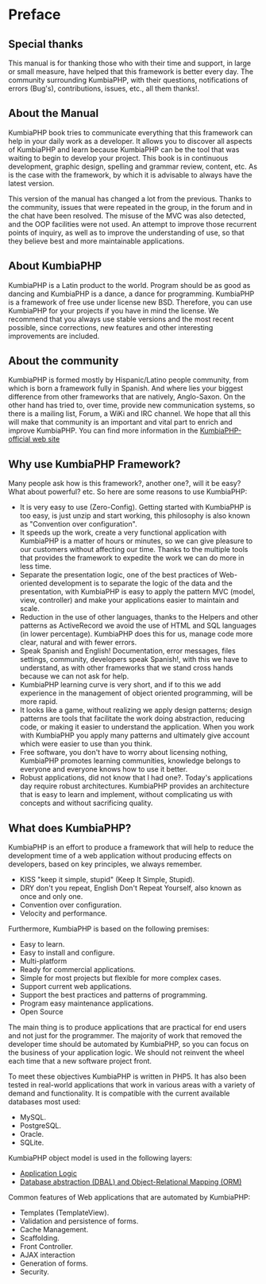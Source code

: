 # Preface

## Special thanks

This manual is for thanking those who with their time and support, in large or small measure, have helped that this framework is better every day. The community surrounding KumbiaPHP, with their questions, notifications of errors (Bug's), contributions, issues, etc., all them thanks!.

## About the Manual

KumbiaPHP book tries to communicate everything that this framework can help in your daily work as a developer. It allows you to discover all aspects of KumbiaPHP and learn because KumbiaPHP can be the tool that was waiting to begin to develop your project. This book is in continuous development, graphic design, spelling and grammar review, content, etc. As is the case with the framework, by which it is advisable to always have the latest version.

This version of the manual has changed a lot from the previous. Thanks to the community, issues that were repeated in the group, in the forum and in the chat have been resolved. The misuse of the MVC was also detected, and the OOP facilities were not used. An attempt to improve those recurrent points of inquiry, as well as to improve the understanding of use, so that they believe best and more maintainable applications.

## About KumbiaPHP

KumbiaPHP is a Latin product to the world. Program should be as good as dancing and KumbiaPHP is a dance, a dance for programming. KumbiaPHP is a framework of free use under license new BSD. Therefore, you can use KumbiaPHP for your projects if you have in mind the license. We recommend that you always use stable versions and the most recent possible, since corrections, new features and other interesting improvements are included.

## About the community

KumbiaPHP is formed mostly by Hispanic/Latino people community, from which is born a framework fully in Spanish. And where lies your biggest difference from other frameworks that are natively, Anglo-Saxon. On the other hand has tried to, over time, provide new communication systems, so there is a mailing list, Forum, a WiKi and IRC channel. We hope that all this will make that community is an important and vital part to enrich and improve KumbiaPHP. You can find more information in the [KumbiaPHP-official web site](http://www.kumbiaphp.com)

## Why use KumbiaPHP Framework?

Many people ask how is this framework?, another one?, will it be easy? What about powerful? etc. So here are some reasons to use KumbiaPHP:

- It is very easy to use (Zero-Config). Getting started with KumbiaPHP is too easy, is just unzip and start working, this philosophy is also known as "Convention over configuration".
- It speeds up the work, create a very functional application with KumbiaPHP is a matter of hours or minutes, so we can give pleasure to our customers without affecting our time. Thanks to the multiple tools that provides the framework to expedite the work we can do more in less time.
- Separate the presentation logic, one of the best practices of Web-oriented development is to separate the logic of the data and the presentation, with KumbiaPHP is easy to apply the pattern MVC (model, view, controller) and make your applications easier to maintain and scale.
- Reduction in the use of other languages, thanks to the Helpers and other patterns as ActiveRecord we avoid the use of HTML and SQL languages (in lower percentage). KumbiaPHP does this for us, manage code more clear, natural and with fewer errors.
- Speak Spanish and English! Documentation, error messages, files settings, community, developers speak Spanish!, with this we have to understand, as with other frameworks that we stand cross hands because we can not ask for help.
- KumbiaPHP learning curve is very short, and if to this we add experience in the management of object oriented programming, will be more rapid.
- It looks like a game, without realizing we apply design patterns; design patterns are tools that facilitate the work doing abstraction, reducing code, or making it easier to understand the application. When you work with KumbiaPHP you apply many patterns and ultimately give account which were easier to use than you think.
- Free software, you don't have to worry about licensing nothing, KumbiaPHP promotes learning communities, knowledge belongs to everyone and everyone knows how to use it better.
- Robust applications, did not know that I had one?. Today's applications day require robust architectures. KumbiaPHP provides an architecture that is easy to learn and implement, without complicating us with concepts and without sacrificing quality.

## What does KumbiaPHP?

KumbiaPHP is an effort to produce a framework that will help to reduce the development time of a web application without producing effects on developers, based on key principles, we always remember.

- KISS "keep it simple, stupid" (Keep It Simple, Stupid). 
- DRY don't you repeat, English Don't Repeat Yourself, also known as once and only one. 
- Convention over configuration.
- Velocity and performance.

Furthermore, KumbiaPHP is based on the following premises:

- Easy to learn.
- Easy to install and configure.
- Multi-platform
- Ready for commercial applications.
- Simple for most projects but flexible for more complex cases.
- Support current web applications.
- Support the best practices and patterns of programming.
- Program easy maintenance applications.
- Open Source

The main thing is to produce applications that are practical for end users and not just for the programmer. The majority of work that removed the developer time should be automated by KumbiaPHP, so you can focus on the business of your application logic. We should not reinvent the wheel each time that a new software project front.

To meet these objectives KumbiaPHP is written in PHP5. It has also been tested in real-world applications that work in various areas with a variety of demand and functionality. It is compatible with the current available databases most used:

- MySQL.
- PostgreSQL.
- Oracle.
- SQLite.

KumbiaPHP object model is used in the following layers:

- [Application Logic](model.md)
- [Database abstraction (DBAL) and Object-Relational Mapping (ORM)](active-record.md)

Common features of Web applications that are automated by KumbiaPHP:

- Templates (TemplateView).
- Validation and persistence of forms.
- Cache Management.
- Scaffolding.
- Front Controller.
- AJAX interaction
- Generation of forms.
- Security.